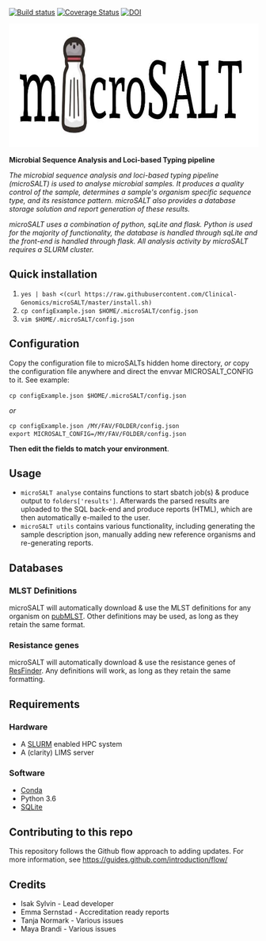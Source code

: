 [![Build status](https://github.com/clinical-genomics/microSALT/actions/workflows/run_tests.yml/badge.svg)](https://github.com/clinical-genomics/microSALT/actions/workflows/run_tests.yml)
[![Coverage Status](https://coveralls.io/repos/github/Clinical-Genomics/microSALT/badge.svg?branch=master)](https://coveralls.io/github/Clinical-Genomics/microSALT?branch=master)
[![DOI](https://zenodo.org/badge/DOI/10.5281/zenodo.4026043.svg)](https://doi.org/10.5281/zenodo.4026043)

<p align="center">
  <a href="https://github.com/sylvinite/microSALT">
    <img width="1000" height="250" src="artwork/microSALT.jpg"/>
  </a>
</p>

**Microbial Sequence Analysis and Loci-based Typing pipeline**

_The microbial sequence analysis and loci-based typing pipeline (microSALT) is
used to analyse microbial samples. It produces a quality control of the
sample, determines a sample's organism specific sequence type, and its
resistance pattern. microSALT also provides a database storage solution and
report generation of these results._

_microSALT uses a combination of python, sqLite and flask. Python is used for
the majority of functionality, the database is handled through sqLite and the
front-end is handled through flask. All analysis activity by microSALT requires
a SLURM cluster._

## Quick installation

1. `yes | bash <(curl https://raw.githubusercontent.com/Clinical-Genomics/microSALT/master/install.sh)`
2. `cp configExample.json $HOME/.microSALT/config.json`
3. `vim $HOME/.microSALT/config.json`

## Configuration

Copy the configuration file to microSALTs hidden home directory, _or_ copy the
configuration file anywhere and direct the envvar MICROSALT_CONFIG to it. See
example:

`cp configExample.json $HOME/.microSALT/config.json`

_or_

```
cp configExample.json /MY/FAV/FOLDER/config.json
export MICROSALT_CONFIG=/MY/FAV/FOLDER/config.json
```

**Then edit the fields to match your environment**.

## Usage

-   `microSALT analyse` contains functions to start sbatch job(s) & produce
    output to `folders['results']`. Afterwards the parsed results are uploaded
    to the SQL back-end and produce reports (HTML), which are then automatically
    e-mailed to the user.
-   `microSALT utils` contains various functionality, including generating the
    sample description json, manually adding new reference organisms and
    re-generating reports.

## Databases

### MLST Definitions

microSALT will automatically download & use the MLST definitions for any
organism on [pubMLST](https://pubmlst.org/databases). Other definitions may be
used, as long as they retain the same format.

### Resistance genes

microSALT will automatically download & use the resistance genes of [ResFinder](https://bitbucket.org/genomicepidemiology/resfinder).
Any definitions will work, as long as they retain the same formatting.

## Requirements

### Hardware

-   A [SLURM](https://slurm.schedmd.com) enabled HPC system
-   A (clarity) LIMS server

### Software

-   [Conda](https://conda.io)
-   Python 3.6
-   [SQLite](https://www.sqlite.org)

## Contributing to this repo

This repository follows the Github flow approach to adding updates.
For more information, see https://guides.github.com/introduction/flow/

## Credits

-   Isak Sylvin - Lead developer
-   Emma Sernstad - Accreditation ready reports
-   Tanja Normark - Various issues
-   Maya Brandi - Various issues
